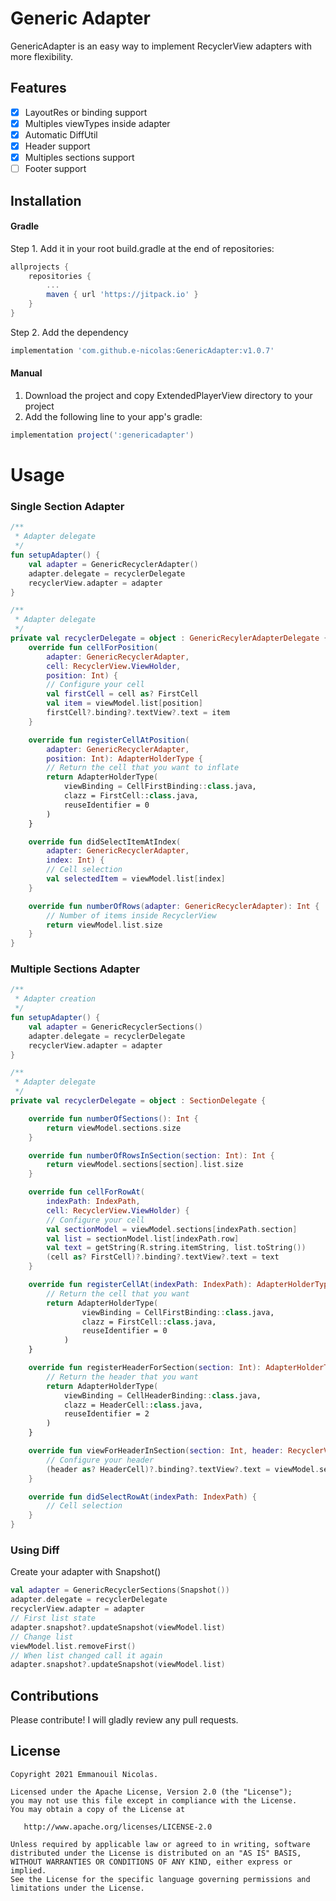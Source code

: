 # Generic Adapter

GenericAdapter is an easy way to implement RecyclerView adapters with more flexibility.

## Features
- [x] LayoutRes or binding support
- [x] Multiples viewTypes inside adapter
- [x] Automatic DiffUtil
- [x] Header support 
- [x] Multiples sections support
- [ ] Footer support

## Installation

#### Gradle
Step 1. Add it in your root build.gradle at the end of repositories:
```groovy
allprojects {
    repositories {
        ...
        maven { url 'https://jitpack.io' }
    }
}
```
Step 2. Add the dependency
```groovy
implementation 'com.github.e-nicolas:GenericAdapter:v1.0.7'
```

#### Manual
1. Download the project and copy ExtendedPlayerView directory to your project
2. Add the following line to your app's gradle:

```groovy
implementation project(':genericadapter')
```

# Usage

### Single Section Adapter
```kotlin
/**
 * Adapter delegate
 */
fun setupAdapter() {
    val adapter = GenericRecyclerAdapter()
    adapter.delegate = recyclerDelegate
    recyclerView.adapter = adapter
}

/**
 * Adapter delegate
 */
private val recyclerDelegate = object : GenericRecylerAdapterDelegate {
    override fun cellForPosition(
        adapter: GenericRecyclerAdapter, 
        cell: RecyclerView.ViewHolder, 
        position: Int) {
        // Configure your cell
        val firstCell = cell as? FirstCell
        val item = viewModel.list[position]
        firstCell?.binding?.textView?.text = item
    }

    override fun registerCellAtPosition(
        adapter: GenericRecyclerAdapter, 
        position: Int): AdapterHolderType {
        // Return the cell that you want to inflate
        return AdapterHolderType(
            viewBinding = CellFirstBinding::class.java,
            clazz = FirstCell::class.java,
            reuseIdentifier = 0
        )
    }

    override fun didSelectItemAtIndex(
        adapter: GenericRecyclerAdapter, 
        index: Int) {
        // Cell selection
        val selectedItem = viewModel.list[index]
    }

    override fun numberOfRows(adapter: GenericRecyclerAdapter): Int {
        // Number of items inside RecyclerView
        return viewModel.list.size
    }
}
```

### Multiple Sections Adapter

```kotlin
/**
 * Adapter creation
 */
fun setupAdapter() {
    val adapter = GenericRecyclerSections()
    adapter.delegate = recyclerDelegate
    recyclerView.adapter = adapter
}

/**
 * Adapter delegate
 */
private val recyclerDelegate = object : SectionDelegate {

    override fun numberOfSections(): Int {
        return viewModel.sections.size
    }

    override fun numberOfRowsInSection(section: Int): Int {
        return viewModel.sections[section].list.size
    }

    override fun cellForRowAt(
        indexPath: IndexPath, 
        cell: RecyclerView.ViewHolder) {
        // Configure your cell
        val sectionModel = viewModel.sections[indexPath.section]
        val list = sectionModel.list[indexPath.row]
        val text = getString(R.string.itemString, list.toString())
        (cell as? FirstCell)?.binding?.textView?.text = text
    }

    override fun registerCellAt(indexPath: IndexPath): AdapterHolderType {
        // Return the cell that you want
        return AdapterHolderType(
                viewBinding = CellFirstBinding::class.java,
                clazz = FirstCell::class.java,
                reuseIdentifier = 0
            )
    }

    override fun registerHeaderForSection(section: Int): AdapterHolderType {
        // Return the header that you want
        return AdapterHolderType(
            viewBinding = CellHeaderBinding::class.java,
            clazz = HeaderCell::class.java,
            reuseIdentifier = 2
        )
    }

    override fun viewForHeaderInSection(section: Int, header: RecyclerView.ViewHolder) {
        // Configure your header
        (header as? HeaderCell)?.binding?.textView?.text = viewModel.sections[section].title
    }

    override fun didSelectRowAt(indexPath: IndexPath) {
        // Cell selection
    }
}
```

### Using Diff
Create your adapter with Snapshot()
```kotlin
val adapter = GenericRecyclerSections(Snapshot())
adapter.delegate = recyclerDelegate
recyclerView.adapter = adapter
// First list state
adapter.snapshot?.updateSnapshot(viewModel.list)
// Change list
viewModel.list.removeFirst()
// When list changed call it again
adapter.snapshot?.updateSnapshot(viewModel.list)

```

## Contributions
Please contribute! I will gladly review any pull requests.

## License

```
Copyright 2021 Emmanouil Nicolas.

Licensed under the Apache License, Version 2.0 (the "License");
you may not use this file except in compliance with the License.
You may obtain a copy of the License at

   http://www.apache.org/licenses/LICENSE-2.0

Unless required by applicable law or agreed to in writing, software
distributed under the License is distributed on an "AS IS" BASIS,
WITHOUT WARRANTIES OR CONDITIONS OF ANY KIND, either express or implied.
See the License for the specific language governing permissions and
limitations under the License.
```